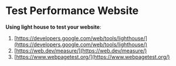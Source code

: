 # Test Performance Website

__Using light house to test your website__:

1. [https://developers.google.com/web/tools/lighthouse/](https://developers.google.com/web/tools/lighthouse/)
2. [https://web.dev/measure/](https://web.dev/measure/)
3. [https://www.webpagetest.org/](https://www.webpagetest.org/)